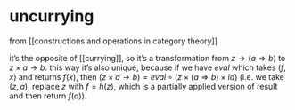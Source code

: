 # uncurrying
from [[constructions and operations in category theory]]

it’s the opposite of [[currying]], so it’s a transformation from $z \to (a \Rightarrow b)$ to $z \times a \to b$. this way it’s also unique, because if we have $eval$ which takes $(f, x)$ and returns $f(x)$, then $(z \times a \to b) = eval \circ (z \times (a \Rightarrow b) \times id)$ (i.e. we take $(z, a)$, replace $z$ with $f = h(z)$, which is a partially applied version of result and then return $f(a)$).